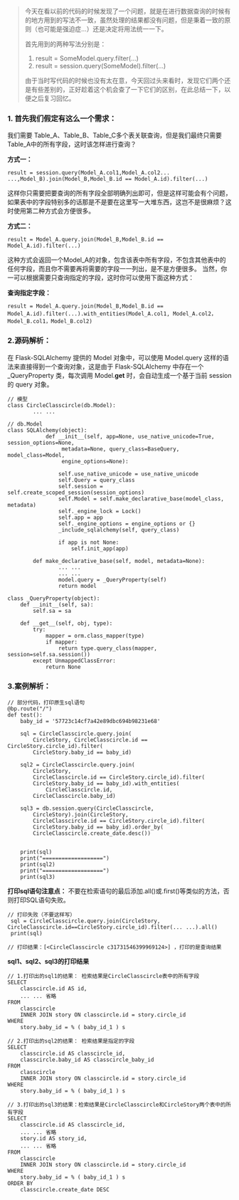 
>今天在看以前的代码的时候发现了一个问题，就是在进行数据查询的时候有的地方用到的写法不一致，虽然处理的结果都没有问题，但是秉着一致的原则（也可能是强迫症...）还是决定将用法统一一下。
> 
>首先用到的两种写法分别是：
>1. result = SomeModel.query.filter(...)
>2. result = session.query(SomeModel).filter(...)
>
>由于当时写代码的时候也没有太在意，今天回过头来看时，发现它们两个还是有些差别的，正好趁着这个机会查了一下它们的区别，在此总结一下，以便之后复习回忆。

### 1. 首先我们假定有这么一个需求：

我们需要 Table_A、Table_B、Table_C多个表关联查询，但是我们最终只需要Table_A中的所有字段，这时该怎样进行查询？

**方式一：**

```
result = session.query(Model_A.col1,Model_A.col2... ...,Model_B).join(Model_B,Model_B.id == Model_A.id).filter(...)
```
这样你只需要把要查询的所有字段全部明确列出即可，但是这样可能会有个问题，如果表中的字段特别多的话那是不是要在这里写一大堆东西，这岂不是很麻烦？这时使用第二种方式会方便很多。

**方式二：**

```
result = Model_A.query.join(Model_B,Model_B.id == Model_A.id).filter(...)
```
这种方式会返回一个Model_A的对象，包含该表中所有字段，不包含其他表中的任何字段，而且你不需要再将需要的字段一一列出，是不是方便很多。
当然，你一可以根据需要只查询指定的字段，这时你可以使用下面这种方式：

**查询指定字段：**

```
result = Model_A.query.join(Model_B,Model_B.id == Model_A.id).filter(...).with_entities(Model_A.col1, Model_A.col2，Model_B.col1，Model_B.col2)
```

### 2.源码解析：
在 Flask-SQLAlchemy 提供的 Model 对象中，可以使用 Model.query 这样的语法来直接得到一个查询对象，这是由于 Flask-SQLAlchemy 中存在一个 _QueryProperty 类，每次调用 Model.__get__ 时，会自动生成一个基于当前 session 的 query 对象。

```
// 模型
class CircleClasscircle(db.Model):
		... ...

// db.Model
class SQLAlchemy(object):
		    def __init__(self, app=None, use_native_unicode=True, session_options=None,
                 metadata=None, query_class=BaseQuery, model_class=Model,
                 engine_options=None):

		        self.use_native_unicode = use_native_unicode
		        self.Query = query_class
		        self.session = self.create_scoped_session(session_options)
		        self.Model = self.make_declarative_base(model_class, metadata)
		        self._engine_lock = Lock()
		        self.app = app
		        self._engine_options = engine_options or {}
		        _include_sqlalchemy(self, query_class)

		        if app is not None:
		            self.init_app(app)

		def make_declarative_base(self, model, metadata=None):
				... ... 
				... ...
				model.query = _QueryProperty(self)
        		return model

class _QueryProperty(object):
    def __init__(self, sa):
        self.sa = sa

    def __get__(self, obj, type):
        try:
            mapper = orm.class_mapper(type)
            if mapper:
                return type.query_class(mapper, session=self.sa.session())
        except UnmappedClassError:
            return None
```

### 3.案例解析：

```
// 部分代码，打印原生sql语句
@bp.route("/")
def test():
    baby_id = '57723c14cf7a42e89dbc694b98231e68'

    sql = CircleClasscircle.query.join(
        CircleStory, CircleClasscircle.id == CircleStory.circle_id).filter(
        CircleStory.baby_id == baby_id)

    sql2 = CircleClasscircle.query.join(
        CircleStory,
        CircleClasscircle.id == CircleStory.circle_id).filter(
        CircleStory.baby_id == baby_id).with_entities(
            CircleClasscircle.id,
        CircleClasscircle.baby_id)

    sql3 = db.session.query(CircleClasscircle,
        CircleStory).join(CircleStory,
        CircleClasscircle.id == CircleStory.circle_id).filter(
        CircleStory.baby_id == baby_id).order_by(
        CircleClasscircle.create_date.desc())


    print(sql)
    print("===================")
    print(sql2)
    print("===================")
    print(sql3)
```
**打印sql语句注意点：**
不要在检索语句的最后添加.all()或.first()等类似的方法，否则打印SQL语句失败。

```
// 打印失败（不要这样写）
 sql = CircleClasscircle.query.join(CircleStory, CircleClasscircle.id==CircleStory.circle_id).filter(... ...).all()   
 print(sql)
 
// 打印结果：[<CircleClasscircle c31731546399969124>] ，打印的是查询结果
```
**sql1、sql2、sql3的打印结果**

```
// 1.打印出的sql1的结果： 检索结果是CircleClasscircle表中的所有字段
SELECT
	classcircle.id AS id,
	... ... 省略
FROM
	classcircle
	INNER JOIN story ON classcircle.id = story.circle_id 
WHERE
	story.baby_id = % ( baby_id_1 ) s

// 2.打印出的sql2的结果： 检索结果是指定的字段
SELECT
	classcircle.id AS classcircle_id,
	classcircle.baby_id AS classcircle_baby_id 
FROM
	classcircle
	INNER JOIN story ON classcircle.id = story.circle_id 
WHERE
	story.baby_id = % ( baby_id_1 ) s
	
// 3.打印出的sql3的结果：检索结果是CircleClasscircle和CircleStory两个表中的所有字段
SELECT
	classcircle.id AS classcircle_id,
	... ... 省略
	story.id AS story_id,
	... ... 省略
FROM
	classcircle
	INNER JOIN story ON classcircle.id = story.circle_id 
WHERE
	story.baby_id = % ( baby_id_1 ) s 
ORDER BY
	classcircle.create_date DESC
	
```

